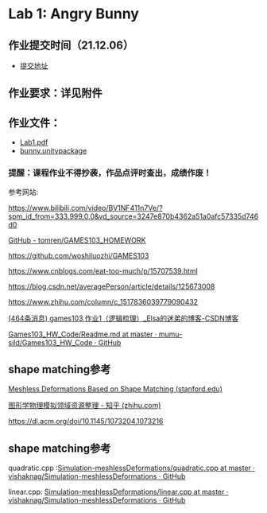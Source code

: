 # Lab 1: Angry Bunny

## 作业提交时间（21.12.06）
- [提交地址](http://www.smartchair.org/GAMES103)

## 作业要求：详见附件

## 作业文件：
- [Lab1.pdf](./lab1.pdf)
- [bunny.unitypackage](https://github.com/games-webinar/GAMES103/raw/main/HW1/%E4%BD%9C%E4%B8%9A1%EF%BC%9Abunny.unitypackage)

### 提醒️：课程作业不得抄袭，作品点评时查出，成绩作废！



参考网站:

https://www.bilibili.com/video/BV1NF411n7Ve/?spm_id_from=333.999.0.0&vd_source=3247e870b4362a51a0afc57335d746d0

[GitHub - tomren/GAMES103_HOMEWORK](https://github.com/tomren/GAMES103_HOMEWORK)

https://github.com/woshiluozhi/GAMES103

https://www.cnblogs.com/eat-too-much/p/15707539.html

https://blog.csdn.net/averagePerson/article/details/125673008

https://www.zhihu.com/column/c_1517836039779090432

[(464条消息) games103,作业1（逻辑梳理）_Elsa的迷弟的博客-CSDN博客](https://blog.csdn.net/weixin_44518102/article/details/123247073)

[Games103_HW_Code/Readme.md at master · mumu-sild/Games103_HW_Code · GitHub](https://github.com/mumu-sild/Games103_HW_Code/blob/master/homework1/Readme.md)



## shape matching参考

[Meshless Deformations Based on Shape Matching (stanford.edu)](https://graphics.stanford.edu/courses/cs468-05-fall/slides/maksim_deformation_matching_fall_05.pdf)

[图形学物理模拟领域资源整理 - 知乎 (zhihu.com)](https://zhuanlan.zhihu.com/p/444931303)

https://dl.acm.org/doi/10.1145/1073204.1073216

## shape matching参考

quadratic.cpp :[Simulation-meshlessDeformations/quadratic.cpp at master · vishaknag/Simulation-meshlessDeformations · GitHub](https://github.com/vishaknag/Simulation-meshlessDeformations/blob/master/quadratic.cpp)

linear.cpp:  [Simulation-meshlessDeformations/linear.cpp at master · vishaknag/Simulation-meshlessDeformations · GitHub](https://github.com/vishaknag/Simulation-meshlessDeformations/blob/master/linear.cpp)

